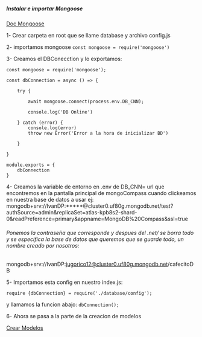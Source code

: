 ##### Instalar e importar Mongoose

[Doc Mongoose](https://mongoosejs.com/)

1- Crear carpeta en root que se llame database y archivo config.js

2- importamos mongoose
`const mongoose = require('mongoose')`

3- Creamos el DBConecction y lo exportamos:

```
const mongoose = require('mongoose');

const dbConnection = async () => {

    try {

        await mongoose.connect(process.env.DB_CNN);

        console.log('DB Online')

    } catch (error) {
        console.log(error)
        throw new Error('Error a la hora de inicializar BD')

    }

}

module.exports = {
    dbConnection
}
```

4- Creamos la variable de entorno en .env de DB_CNN= url que encontremos en la pantalla principal de mongoCompass cuando clickeamos en nuestra base de datos a usar
ej: mongodb+srv://IvanDP:*****@cluster0.uf80g.mongodb.net/test?authSource=admin&replicaSet=atlas-kpb8s2-shard-0&readPreference=primary&appname=MongoDB%20Compass&ssl=true

###### Ponemos la contraseña que corresponde y despues del .net/ se borra todo y se especifica la base de datos que queremos que se guarde todo, un nombre creado por nosotros:

mongodb+srv://IvanDP:jugorico12@cluster0.uf80g.mongodb.net/cafecitoDB

5- Importamos esta config en nuestro index.js:
```
require {dbConnection} = require('./database/config');
```
y llamamos la funcion abajo:
`dbConnection();`

6- Ahora se pasa a la parte de la creacion de modelos

[Crear Modelos](./Creacion-de-registros-Modelos/Creacion-De-Modelos.md)